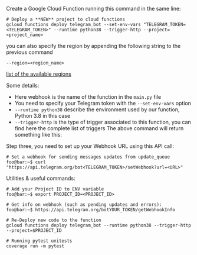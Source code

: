 Create a Google Cloud Function running this command in the same line:
```
# Deploy a **NEW** project to cloud functions
gcloud functions deploy telegram_bot --set-env-vars "TELEGRAM_TOKEN=<TELEGRAM_TOKEN>" --runtime python38 --trigger-http --project=<project_name>
```
you can also specify the region by appending the following string to the previous command
```
--region=<region_name>
```
[list of the available regions](https://cloud.google.com/compute/docs/regions-zones)

Some details:

* Here webhook is the name of the function in the `main.py` file
* You need to specify your Telegram token with the `--set-env-vars` option
* `--runtime python38` describe the environment used by our function, Python 3.8 in this case
* `--trigger-http` is the type of trigger associated to this function, you can find here the complete list of triggers
The above command will return something like this:
  
Step three, you need to set up your Webhook URL using this API call:
```
# Set a webhook for sending messages updates from update_queue
foo@bar:~$ curl "https://api.telegram.org/bot<TELEGRAM_TOKEN>/setWebhook?url=<URL>"
```


Utilities & useful commands:

```
# Add your Project ID to ENV variable
foo@bar:~$ export PROJECT_ID=<PROJECT_ID>
```

```
# Get info on webhook (such as pending updates and errors):
foo@bar:~$ https://api.telegram.org/botYOUR_TOKEN/getWebhookInfo
```
```
# Re-Deploy new code to the function
gcloud functions deploy telegram_bot --runtime python38 --trigger-http --project=$PROJECT_ID
```

```
# Running pytest unitests
coverage run -m pytest
```

